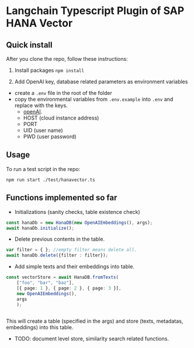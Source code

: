 # Langchain Typescript Plugin of SAP HANA Vector

## Quick install

After you clone the repo, follow these instructions:

1. Install packages
   `npm install`

2. Add OpenAI key, database related parameters as environment variables

- create a `.env` file in the root of the folder
- copy the environmental variables from `.env.example` into `.env` and replace with the keys.
  - [openAI](https://platform.openai.com/account/api-keys).
  - HOST (cloud instance address)
  - PORT
  - UID (user name)
  - PWD (user password)

## Usage

To run a test script in the repo:

`npm run start ./test/hanavector.ts`

## Functions implemented so far
- Initializations (sanity checks, table existence check)
```typescript
const hanaDb = new HanaDB(new OpenAIEmbeddings(), args);
await hanaDb.initialize();
```

- Delete previous contents in the table.
```typescript
var filter = { }; //empty filter means delete all.
await hanaDb.delete({filter : filter});
```

- Add simple texts and their embeddings into table.
```typescript
const vectorStore = await HanaDB.fromTexts(
    ["foo", "bar", "baz"],
    [{ page: 1 }, { page: 2 }, { page: 3 }],
    new OpenAIEmbeddings(),
    args
    );
    
```
This will create a table (specified in the args) and store (texts, metadatas, embeddings) into this table.

- TODO: document level store, similarity search related functions. 

